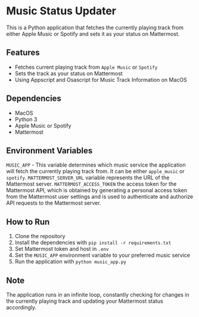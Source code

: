 # Music Status Updater

This is a Python application that fetches the currently playing track from either Apple Music or Spotify and sets it as your status on Mattermost.

## Features
- Fetches current playing track from `Apple Music` or `Spotify`
- Sets the track as your status on Mattermost
- Using Appscript and Osascript for Music Track Information on MacOS

## Dependencies
- MacOS
- Python 3
- Apple Music or Spotify
- Mattermost

## Environment Variables
`MUSIC_APP` - This variable determines which music service the application will fetch the currently playing track from. It can be either `apple_music` or `spotify`.
`MATTERMOST_SERVER_URL` variable represents the URL of the Mattermost server.
`MATTERMOST_ACCESS_TOKEN` the access token for the Mattermost API, which is obtained by generating a personal access token from the Mattermost user settings and is used to authenticate and authorize API requests to the Mattermost server.

## How to Run
1. Clone the repository
2. Install the dependencies with `pip install -r requirements.txt`
3. Set Mattermost token and host in `.env`
4. Set the `MUSIC_APP` environment variable to your preferred music service
5. Run the application with `python music_app.py`

## Note
The application runs in an infinite loop, constantly checking for changes in the currently playing track and updating your Mattermost status accordingly.
